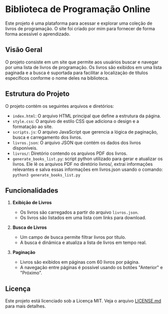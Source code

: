 # Biblioteca de Programação Online

Este projeto é uma plataforma para acessar e explorar uma coleção de livros de programação. O site foi criado por mim para fornecer de forma forma acessível o aprendizado.

## Visão Geral

O projeto consiste em um site que permite aos usuários buscar e navegar por uma lista de livros de programação. Os livros são exibidos em uma lista paginada e a busca é suportada para facilitar a localização de títulos específicos conforme o nome deles na biblioteca.

## Estrutura do Projeto

O projeto contém os seguintes arquivos e diretórios:

- `index.html`: O arquivo HTML principal que define a estrutura da página.
- `style.css`: O arquivo de estilo CSS que adiciona o design e a formatação ao site.
- `scripts.js`: O arquivo JavaScript que gerencia a lógica de paginação, busca e carregamento dos livros.
- `livros.json`: O arquivo JSON que contém os dados dos livros disponíveis.
- `livros/`: Diretório contendo os arquivos PDF dos livros.
- `generate_books_list.py`: script python utilizado para gerar e atualizar os livros. Ele lê os arquivos PDF no diretório livros/, extrai informações relevantes e salva essas informações em livros.json usando o comando: `python3 generate_books_list.py`

## Funcionalidades

1. **Exibição de Livros**
   - Os livros são carregados a partir do arquivo `livros.json`.
   - Os livros são listados em uma lista com links para download.

2. **Busca de Livros**
   - Um campo de busca permite filtrar livros por título.
   - A busca é dinâmica e atualiza a lista de livros em tempo real.

3. **Paginação**
   - Livros são exibidos em páginas com 60 livros por página.
   - A navegação entre páginas é possível usando os botões "Anterior" e "Próximo".

## Licença

Este projeto está licenciado sob a Licença MIT. Veja o arquivo [LICENSE.md](license.md) para mais detalhes.


